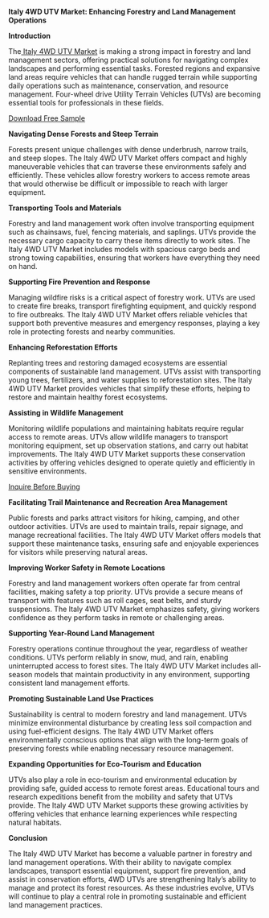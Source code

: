 **Italy 4WD UTV Market: Enhancing Forestry and Land Management Operations**

**Introduction**

The[ Italy 4WD UTV Market](https://www.nextmsc.com/report/italy-4wd-utv-market-at3242) is making a strong impact in forestry and land management sectors, offering practical solutions for navigating complex landscapes and performing essential tasks. Forested regions and expansive land areas require vehicles that can handle rugged terrain while supporting daily operations such as maintenance, conservation, and resource management. Four-wheel drive Utility Terrain Vehicles (UTVs) are becoming essential tools for professionals in these fields.

[Download Free Sample
](https://www.nextmsc.com/italy-4wd-utv-market-at3242/request-sample)

**Navigating Dense Forests and Steep Terrain**

Forests present unique challenges with dense underbrush, narrow trails, and steep slopes. The Italy 4WD UTV Market offers compact and highly maneuverable vehicles that can traverse these environments safely and efficiently. These vehicles allow forestry workers to access remote areas that would otherwise be difficult or impossible to reach with larger equipment.

**Transporting Tools and Materials**

Forestry and land management work often involve transporting equipment such as chainsaws, fuel, fencing materials, and saplings. UTVs provide the necessary cargo capacity to carry these items directly to work sites. The Italy 4WD UTV Market includes models with spacious cargo beds and strong towing capabilities, ensuring that workers have everything they need on hand.

**Supporting Fire Prevention and Response**

Managing wildfire risks is a critical aspect of forestry work. UTVs are used to create fire breaks, transport firefighting equipment, and quickly respond to fire outbreaks. The Italy 4WD UTV Market offers reliable vehicles that support both preventive measures and emergency responses, playing a key role in protecting forests and nearby communities.

**Enhancing Reforestation Efforts**

Replanting trees and restoring damaged ecosystems are essential components of sustainable land management. UTVs assist with transporting young trees, fertilizers, and water supplies to reforestation sites. The Italy 4WD UTV Market provides vehicles that simplify these efforts, helping to restore and maintain healthy forest ecosystems.

**Assisting in Wildlife Management**

Monitoring wildlife populations and maintaining habitats require regular access to remote areas. UTVs allow wildlife managers to transport monitoring equipment, set up observation stations, and carry out habitat improvements. The Italy 4WD UTV Market supports these conservation activities by offering vehicles designed to operate quietly and efficiently in 
sensitive environments.

[Inquire Before Buying](https://www.nextmsc.com/italy-4wd-utv-market-at3242/inquire-before-buying)

**Facilitating Trail Maintenance and Recreation Area Management**

Public forests and parks attract visitors for hiking, camping, and other outdoor activities. UTVs are used to maintain trails, repair signage, and manage recreational facilities. The Italy 4WD UTV Market offers models that support these maintenance tasks, ensuring safe and enjoyable experiences for visitors while preserving natural areas.

**Improving Worker Safety in Remote Locations**

Forestry and land management workers often operate far from central facilities, making safety a top priority. UTVs provide a secure means of transport with features such as roll cages, seat belts, and sturdy suspensions. The Italy 4WD UTV Market emphasizes safety, giving workers confidence as they perform tasks in remote or challenging areas.

**Supporting Year-Round Land Management**

Forestry operations continue throughout the year, regardless of weather conditions. UTVs perform reliably in snow, mud, and rain, enabling uninterrupted access to forest sites. The Italy 4WD UTV Market includes all-season models that maintain productivity in any environment, supporting consistent land management efforts.

**Promoting Sustainable Land Use Practices**

Sustainability is central to modern forestry and land management. UTVs minimize environmental disturbance by creating less soil compaction and using fuel-efficient designs. The Italy 4WD UTV Market offers environmentally conscious options that align with the long-term goals of preserving forests while enabling necessary resource management.

**Expanding Opportunities for Eco-Tourism and Education**

UTVs also play a role in eco-tourism and environmental education by providing safe, guided access to remote forest areas. Educational tours and research expeditions benefit from the mobility and safety that UTVs provide. The Italy 4WD UTV Market supports these growing activities by offering vehicles that enhance learning experiences while respecting natural habitats.

**Conclusion**

The Italy 4WD UTV Market has become a valuable partner in forestry and land management operations. With their ability to navigate complex landscapes, transport essential equipment, support fire prevention, and assist in conservation efforts, 4WD UTVs are strengthening Italy’s ability to manage and protect its forest resources. As these industries evolve, UTVs will continue to play a central role in promoting sustainable and efficient land management practices.
